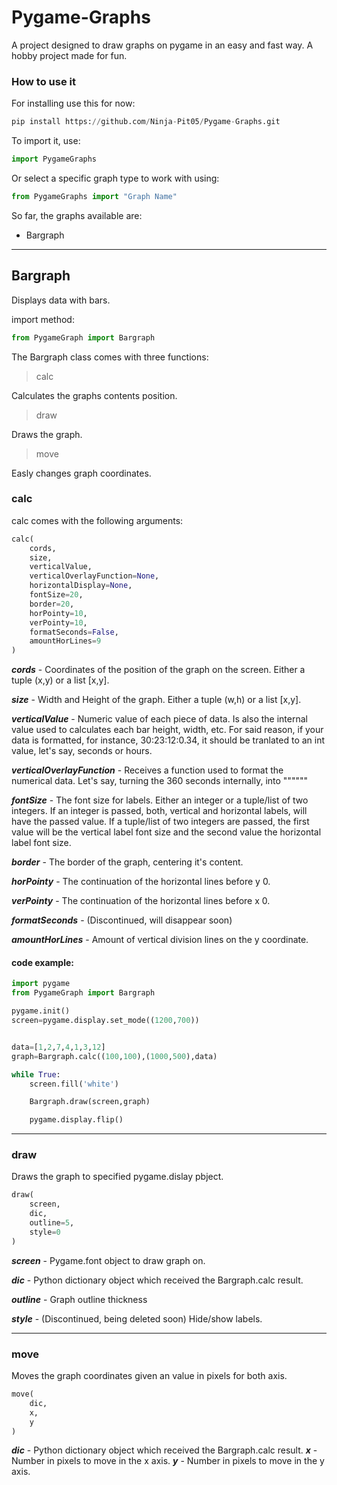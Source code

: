 # Pygame-Graphs
A project designed to draw graphs on pygame in an easy and fast way. A hobby project made for fun.

### How to use it

For installing use this for now:
```python
pip install https://github.com/Ninja-Pit05/Pygame-Graphs.git
```

To import it, use:
```python
import PygameGraphs
```
Or select a specific graph type to work with using:
```python
from PygameGraphs import "Graph Name"
```

So far, the graphs available are:
- Bargraph

---

## Bargraph
Displays data with bars.

import method:
```python
from PygameGraph import Bargraph
```

The Bargraph class comes with three functions:

> calc

Calculates the graphs contents position.

> draw

Draws the graph.

> move

Easly changes graph coordinates.


### calc

calc comes with the following arguments:
```python
calc(
    cords,
    size,
    verticalValue,
    verticalOverlayFunction=None,
    horizontalDisplay=None,
    fontSize=20,
    border=20,
    horPointy=10,
    verPointy=10,
    formatSeconds=False,
    amountHorLines=9
)
```

***cords*** - Coordinates of the position of the graph on the screen. Either a tuple (x,y) or a list [x,y].

***size*** - Width and Height of the graph. Either a tuple (w,h) or a list [x,y].

***verticalValue*** - Numeric value of each piece of data. Is also the internal value used to calculates each bar height, width, etc. For said reason, if your data is formatted, for instance, 30:23:12:0.34, it should be tranlated to an int value, let's say, seconds or hours.

***verticalOverlayFunction*** - Receives a function used to format the numerical data. Let's say, turning the 360 seconds internally, into """"""

***fontSize*** - The font size for labels. Either an integer or a tuple/list of two integers. If an integer is passed, both, vertical and horizontal labels, will have the passed value. If a tuple/list of two integers are passed, the first value will be the vertical label font size and the second value the horizontal label font size.

***border*** - The border of the graph, centering it's content.

***horPointy*** - The continuation of the horizontal lines before y 0.

***verPointy*** - The continuation of the horizontal lines before x 0.

***formatSeconds*** - (Discontinued, will disappear soon)

***amountHorLines*** - Amount of vertical division lines on the y coordinate.

#### code example:

```python
import pygame
from PygameGraph import Bargraph

pygame.init()
screen=pygame.display.set_mode((1200,700))


data=[1,2,7,4,1,3,12]
graph=Bargraph.calc((100,100),(1000,500),data)

while True:
    screen.fill('white')

    Bargraph.draw(screen,graph)

    pygame.display.flip()
```
---

### draw
Draws the graph to specified pygame.dislay pbject.

```python
draw(
    screen,
    dic,
    outline=5,
    style=0
)
```

***screen*** - Pygame.font object to draw graph on.

***dic*** - Python dictionary object which received the Bargraph.calc result.

***outline*** - Graph outline thickness

***style*** - (Discontinued, being deleted soon) Hide/show labels.

---

### move
Moves the graph coordinates given an value in pixels for both axis.

```python
move(
    dic,
    x,
    y
)
```

***dic*** - Python dictionary object which received the Bargraph.calc result.
***x*** - Number in pixels to move in the x axis.
***y*** - Number in pixels to move in the y axis.